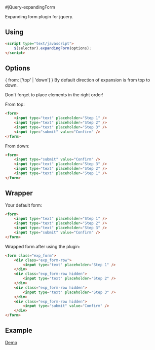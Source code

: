 #jQuery-expandingForm

Expanding form plugin for jquery.

## Using

```html
<script type="text/javascript">    	
	$(selector).expandingForm(options);
</script>
```

## Options

{
	from: ['top' | 'down']
}
By default direction of expansion is from top to down.

Don't forget to place elements in the right order!

From top: 
```html
<form>
	<input type="text" placeholder="Step 1" />
	<input type="text" placeholder="Step 2" />
	<input type="text" placeholder="Step 3" />
	<input type="submit" value="Confirm" />
</form>
```
From down:
```html
<form>
	<input type="submit" value="Confirm" />
	<input type="text" placeholder="Step 3" />
	<input type="text" placeholder="Step 2" />
	<input type="text" placeholder="Step 1" />
</form>
```

## Wrapper

Your default form:
```html
<form>
	<input type="text" placeholder="Step 1" />
	<input type="text" placeholder="Step 2" />
	<input type="text" placeholder="Step 3" />
	<input type="submit" value="Confirm" />
</form>
```

Wrapped form after using the plugin:
```html
<form class="exp_form">
	<div class="exp_form-row">
		<input type="text" placeholder="Step 1" />
	</div>
	<div class="exp_form-row hidden">
		<input type="text" placeholder="Step 2" />
	</div>
	<div class="exp_form-row hidden">
		<input type="text" placeholder="Step 3" />
	</div>
	<div class="exp_form-row hidden">
		<input type="submit" value="Confirm" />
	</div>
</form>
```

## Example

[Demo](http://jsfiddle.net/dfrost/EGH6G/)

